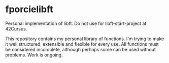 # fporcielibft
Personal implementation of libft. Do not use for libft-start-project at 42Cursus.

This repository contains my personal library of functions. 
I'm trying to make it well structured, extensible and flexible for every use. 
All functions must be considered incomplete, although perhaps some can be used without problems. 
Work is ongoing.
